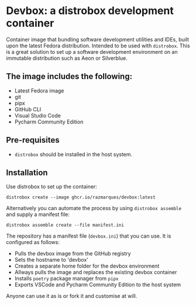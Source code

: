 # Devbox: a distrobox development container
Container image that bundling software development utilities and IDEs, built upon the latest Fedora distribution. Intended to be used with `distrobox`. This is a great solution to set up a software development environment on an immutable distribution such as Aeon or Silverblue.

## The image includes the following:
- Latest Fedora image
- git
- pipx
- GitHub CLI
- Visual Studio Code
- Pycharm Community Edition

## Pre-requisites
- `distrobox` should be installed in the host system.

## Installation
Use distrobox to set up the container:

`distrobox create --image ghcr.io/razmarques/devbox:latest`

Alternatively you can automate the process by using `distrobox assemble` and supply a manifest file: 

`distrobox assemble create --file manifest.ini`

The repository has a manifest file (`devbox.ini`) that you can use. It is configured as follows:

- Pulls the devbox image from the GitHub registry
- Sets the hostname to 'devbox'
- Creates a separate home folder for the devbox environment
- Allways pulls the image and replaces the existing devbox container
- Installs `poetry` package manager from `pipx`
- Exports VSCode and Pycharm Community Edition to the host system

Anyone can use it as is or fork it and customise at will.
